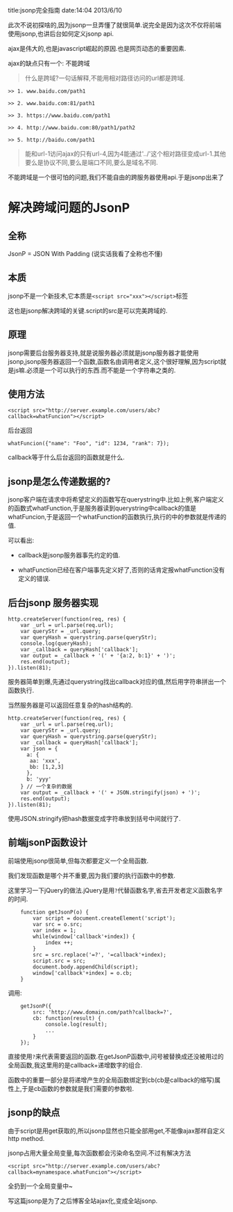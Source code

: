 title:jsonp完全指南
date:14:04 2013/6/10

此次不说初探啥的,因为jsonp一旦弄懂了就很简单.说完全是因为这次不仅将前端使用jsonp,也讲后台如何定义jsonp api.

ajax是伟大的,也是javascript崛起的原因.也是网页动态的重要因素.

ajax的缺点只有一个: 不能跨域

> 什么是跨域?一句话解释,不能用相对路径访问的url都是跨域.

	>> 1. www.baidu.com/path1
	
	>> 2. www.baidu.com:81/path1
	
	>> 3. https://www.baidu.com/path1
	
	>> 4. http://www.baidu.com:80/path1/path2
	
	>> 5. http://baidu.com/path1

> 能和url-1访问ajax的只有url-4,因为4能通过'../'这个相对路径变成url-1.其他要么是协议不同,要么是端口不同,要么是域名不同.

不能跨域是一个很可怕的问题,我们不能自由的跨服务器使用api.于是jsonp出来了

解决跨域问题的JsonP
=======

全称
---------
JsonP = JSON With Padding (说实话我看了全称也不懂)


本质
----------
jsonp不是一个新技术,它本质是`<script src="xxx"></script>`标签

这也是jsonp解决跨域的关键.script的src是可以完美跨域的.

原理
---------
jsonp需要后台服务器支持,就是说服务器必须就是jsonp服务器才能使用jsonp,jsonp服务器返回一个函数,函数名由调用者定义,这个很好理解,因为script就是js嘛.必须是一个可以执行的东西.而不能是一个字符串之类的.

使用方法
----------

	<script src="http://server.example.com/users/abc?callback=whatFuncion"></script>

后台返回

	whatFuncion({"name": "Foo", "id": 1234, "rank": 7});

callback等于什么后台返回的函数就是什么.

jsonp是怎么传递数据的?
--------------
jsonp客户端在请求中将希望定义的函数写在querystring中.比如上例,客户端定义的函数式whatFunction,于是服务器读到querystring中callback的值是whatFuncion,于是返回一个whatFunction的函数执行,执行的中的参数就是传递的值.

可以看出:

- callback是jsonp服务器事先约定的值.

- whatFunction已经在客户端事先定义好了,否则的话肯定报whatFunction没有定义的错误.

后台jsonp 服务器实现
----------------

	http.createServer(function(req, res) {
	    var _url = url.parse(req.url);	
	    var queryStr = _url.query;
	    var queryHash = querystring.parse(queryStr);
	    console.log(queryHash);
	    var _callback = queryHash['callback'];	
	    var output = _callback + '(' + '{a:2, b:1}' + ')';
	    res.end(output);
	}).listen(81);

服务器简单到爆,先通过querystring找出callback对应的值,然后用字符串拼出一个函数执行.

当然服务器是可以返回任意复杂的hash结构的.

	http.createServer(function(req, res) {
	    var _url = url.parse(req.url);	
	    var queryStr = _url.query;
	    var queryHash = querystring.parse(queryStr);	    
	    var _callback = queryHash['callback'];
	    var json = {
	      a: {
	       aa: 'xxx',
	       bb: [1,2,3]
	      },
	      b: 'yyy'
	    } // 一个复杂的数据
	    var output = _callback + '(' + JSON.stringify(json) + ')'; 
	    res.end(output);
	}).listen(81);

使用JSON.stringify把hash数据变成字符串放到括号中间就行了.

前端jsonP函数设计
-------------
前端使用jsonp很简单,但每次都要定义一个全局函数.

我们发现函数是哪个并不重要,因为我们要的执行函数中的参数.

这里学习一下jQuery的做法.jQuery是用`?`代替函数名字,省去开发者定义函数名字的时间.

		function getJsonP(o) {			
			var script = document.createElement('script');
			var src = o.src;
			var index = 1;
			while(window['callback'+index]) {
				index ++;
			}
			src = src.replace('=?', '=callback'+index);
			script.src = src;			
			document.body.appendChild(script);
			window['callback'+index] = o.cb;
		}

调用:

		getJsonP({
			src: 'http://www.domain.com/path?callback=?',
			cb: function(result) {
				console.log(result);
				...
			}
		});

直接使用`?`来代表需要返回的函数.在getJsonP函数中,问号被替换成还没被用过的全局函数,我这里用的是callback+递增数字的组合.

函数中的重要一部分是将递增产生的全局函数绑定到cb(cb是callback的缩写)属性上,于是cb函数的参数就是我们需要的参数啦.

jsonp的缺点
----------
由于script是用get获取的,所以jsonp显然也只能全部用get,不能像ajax那样自定义http method.

jsonp占用大量全局变量,每次函数都会污染命名空间.不过有解决方法

	<script src="http://server.example.com/users/abc?callback=mynamespace.whatFuncion"></script>

全扔到一个全局变量中~

写这篇jsonp是为了之后博客全站ajax化,变成全站jsonp.